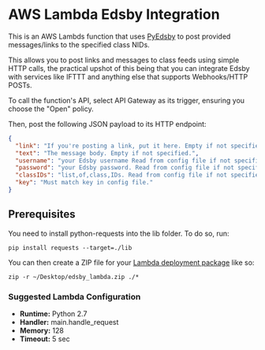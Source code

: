 # AWS Lambda Edsby Integration
This is an AWS Lambds function that uses [PyEdsby](https://github.com/ctrezevant/PyEdsby) to
post provided messages/links to the specified class NIDs.

This allows you to post links and messages to class feeds using simple HTTP calls, the
practical upshot of this being that you can integrate Edsby with services like IFTTT and
anything else that supports Webhooks/HTTP POSTs.

To call the function's API, select API Gateway as its trigger, ensuring you choose the "Open" policy.

Then, post the following JSON payload to its HTTP endpoint:

```json
{
  "link": "If you're posting a link, put it here. Empty if not specified.",
  "text": "The message body. Empty if not specified.",
  "username": "your Edsby username Read from config file if not specified",
  "password": "your Edsby password. Read from config file if not specified",
  "classIDs": "list,of,class,IDs. Read from config file if not specified",
  "key": "Must match key in config file."
}
```

## Prerequisites
You need to install python-requests into the lib folder. To do so, run:

```shell
pip install requests --target=./lib
```

You can then create a ZIP file for your [Lambda deployment package](https://docs.aws.amazon.com/lambda/latest/dg/lambda-python-how-to-create-deployment-package.html) like so:

```shell
zip -r ~/Desktop/edsby_lambda.zip ./*
```

### Suggested Lambda Configuration
- **Runtime:** Python 2.7
- **Handler:** main.handle_request
- **Memory:** 128
- **Timeout:** 5 sec
